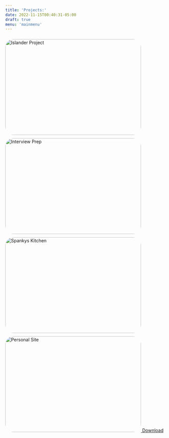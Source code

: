 ```yaml
---
title: 'Projects:'
date: 2022-11-15T00:40:31-05:00
draft: true
menu: 'mainmenu'
---
```


<style>
    .proj_column{
        float: left

    }

    img {

        margin-top: 10px;
    }

</style>

<div class= "proj_column">
    <a href="https://islanderpr.com">
        <img src="/IslanderPR.JPG" alt="Islander Project"  width="425" height="300" style="border-radius:25px;">
    </a>
    <a href="https://www.jbenitez.me/videos/">
        <img src="/lg.png" alt="Interview Prep"  width="425" height="300" style="border-radius:25px;">
    </a>
    <a href="http://ospankys.live">
        <img src="/SpankysProject.jpg" alt="Spankys Kitchen"  width="425" height="300" style="border-radius:25px;">
    </a>
    <a href="http://jbenitez.me">
        <img src="/personalSite.jpg" alt="Personal Site"  width="425" height="300" style="border-radius:25px;">
    </a>
    <a href="https://minhaskamal.github.io/DownGit/#/home?url=https://github.com/jbenite2/Connect4/blob/master/connect4.py" download="connect4.py">Download</a>
    
</div>
